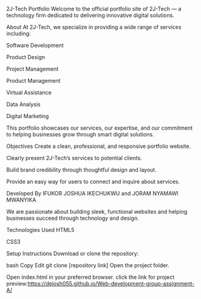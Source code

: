 2J-Tech Portfolio
Welcome to the official portfolio site of 2J-Tech — a technology firm dedicated to delivering innovative digital solutions.

About
At 2J-Tech, we specialize in providing a wide range of services including:

Software Development

Product Design

Project Management

Product Management

Virtual Assistance

Data Analysis

Digital Marketing

This portfolio showcases our services, our expertise, and our commitment to helping businesses grow through smart digital solutions.

Objectives
Create a clean, professional, and responsive portfolio website.

Clearly present 2J-Tech’s services to potential clients.

Build brand credibility through thoughtful design and layout.

Provide an easy way for users to connect and inquire about services.

Developed By
IFUKOR JOSHUA IKECHUKWU and JORAM NYAMAWI MWANYIKA

We are passionate about building sleek, functional websites and helping businesses succeed through technology and design.

Technologies Used
HTML5

CSS3

Setup Instructions
Download or clone the repository:

bash
Copy
Edit
git clone [repository link]
Open the project folder.

Open index.html in your preferred browser.
click the link for project preview:https://dejosh055.github.io/Web-development-group-assignment-A/